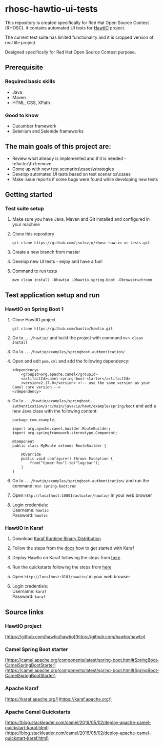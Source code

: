 # rhosc-hawtio-ui-tests
This repository is created specifically for Red Hat Open Source Contest (RHOSC). It contains automated UI tests for [HawtIO](https://hawt.io/) project.  

The current test suite has limited functionality and it is cropped version of real life project.  

Designed specifically for Red Hat Open Source Contest purpose.

## Prerequisite
### Required basic skills
- Java
- Maven
- HTML, CSS, XPath

### Good to know 
- Cucumber framework
- Selenium and Selenide frameworks

## The main goals of this project are:
- Review what already is implemented and if it is needed - refactor\fix\remove
- Come up with new test scenarios\cases\strategies
- Develop automated UI tests based on test scenarios\cases
- Make issue reports if some bugs were found while developing new tests

## Getting started
### Test suite setup
1. Make sure you have Java, Maven and Git installed and configured in your machine

2. Clone this repository
    ```
    git clone https://github.com/jsolovjo/rhosc-hawtio-ui-tests.git
    ```
3. Create a new branch from master

4. Develop new UI tests - enjoy and have a fun!

5. Command to run tests
   ```
   mvn clean install -Dhawtio -Dhawtio.spring-boot -Dbrowser=chrome
   ```

## Test application setup and run
### HawtIO on Spring Boot 1
1. Clone HawtIO project
    ```
    git clone https://github.com/hawtio/hawtio.git
    ```
    
2. Go to `.../hawtio/` and build the project with command `mvn clean install`    

3. Go to `.../hawtio/examples/springboot-authentication/`

4. Open and edit `pom.xml` and add the following dependency:
    ```
    <dependency>
        <groupId>org.apache.camel</groupId>
        <artifactId>camel-spring-boot-starter</artifactId>
        <version>2.17.0</version> <!-- use the same version as your Camel core version -->
    </dependency>
    ```
    
5. Go to `.../hawtio/examples/springboot-authentication/src/main/java/io/hawt/example/spring/boot` and add a new Java class with the following content:
    ```
    package com.example;

    import org.apache.camel.builder.RouteBuilder;
    import org.springframework.stereotype.Component;

    @Component
    public class MyRoute extends RouteBuilder {

        @Override
        public void configure() throws Exception {
            from("timer:foo").to("log:bar");
        }
    }
    ```
    
6. Go to `.../hawtio/examples/springboot-authentication/` and run the command: `mvn spring-boot:run`

7. Open `http://localhost:10001/actuator/hawtio/` in your web browser

8. Login credentials:  
Username: `hawtio`  
Password: `hawtio`

### HawtIO in Karaf
1. Download [Karaf Runtime Binary Distribution](https://karaf.apache.org/download.html)

2. Follow the steps from the [docs](https://karaf.apache.org/get-started.html) how to get started with Karaf

3. Deploy HawtIo on Karaf following the steps from [here](https://hawt.io/docs/get-started/#deploying-on-apache-karaf)

4. Run the quickstarts following the steps from [here](https://blog.stackleader.com/camel/2016/05/02/deploy-apache-camel-quickstart-karaf.html)

5. Open `http://localhost:8181/hawtio/` in your web browser

6. Login credentials:  
Username: `karaf`  
Password: `karaf`

## Source links
### HawtIO project
[https://github.com/hawtio/hawtio](https://github.com/hawtio/hawtio)

### Camel Spring Boot starter
[https://camel.apache.org/components/latest/spring-boot.html#SpringBoot-CamelSpringBootStarter](https://camel.apache.org/components/latest/spring-boot.html#SpringBoot-CamelSpringBootStarter)

### Apache Karaf
[https://karaf.apache.org/](https://karaf.apache.org/)

### Apache Camel Quickstarts
[https://blog.stackleader.com/camel/2016/05/02/deploy-apache-camel-quickstart-karaf.html](https://blog.stackleader.com/camel/2016/05/02/deploy-apache-camel-quickstart-karaf.html)
